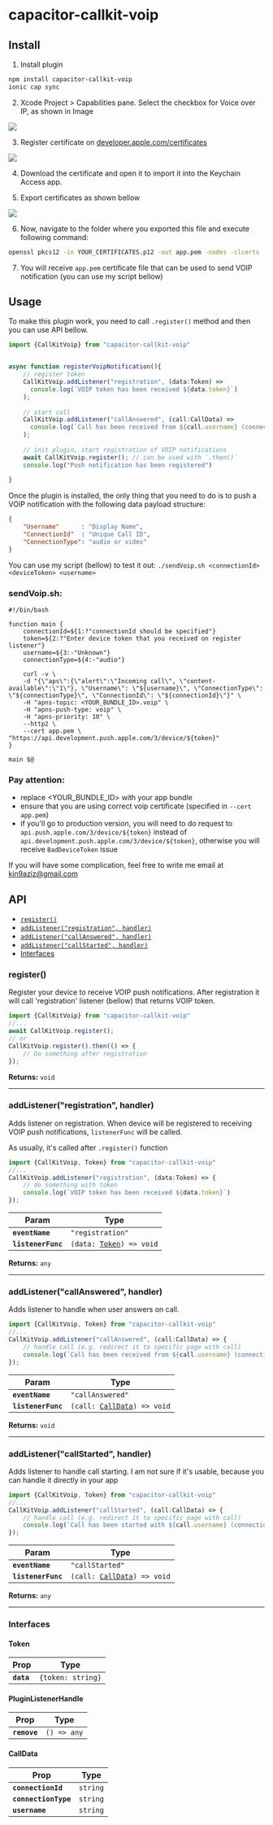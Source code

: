 # capacitor-callkit-voip
## Install

1. Install plugin
```bash
npm install capacitor-callkit-voip
ionic cap sync
```

2. Xcode Project > Capabilities pane. Select the checkbox for Voice over IP, as shown in Image

![](https://miro.medium.com/max/700/1*zVc9U601x_qUqweRKfsfow.png)

3. Register certificate on  [developer.apple.com/certificates](https://developer.apple.com/certificates)

![](https://miro.medium.com/max/700/1*Z2q66Vo2Emho4_IVXRN8GQ.png)

4. Download the certificate and open it to import it into the Keychain Access app.

5. Export certificates as shown bellow

![](https://miro.medium.com/max/700/1*7N7d7-dEa6WAMzWbFXO66A.png)

6. Now, navigate to the folder where you exported this file and execute following command:
```bash
openssl pkcs12 -in YOUR_CERTIFICATES.p12 -out app.pem -nodes -clcerts
```

7. You will receive `app.pem` certificate file that can be used to send VOIP notification (you can use my script bellow)

## Usage

To make this plugin work, you need to call `.register()` method and then you can use API bellow.

```typescript
import {CallKitVoip} from "capacitor-callkit-voip"


async function registerVoipNotification(){
    // register token 
    CallKitVoip.addListener("registration", (data:Token) =>
      console.log(`VOIP token has been received ${data.token}`)
    );
  
    // start call
    CallKitVoip.addListener("callAnswered", (call:CallData) => 
      console.log(`Call has been received from ${call.username} (connectionId: ${call.connectionId}) (call Type: ${call.connectionType})`)
    );
    
    // init plugin, start registration of VOIP notifications 
    await CallKitVoip.register(); // can be used with `.then()`
    console.log("Push notification has been registered")
  
}
```

Once the plugin is installed, the only thing that you need to do is to push a VOIP notification with the following data payload structure:

```json
{
    "Username"      : "Display Name",
    "ConnectionId"  : "Unique Call ID",
    "ConnectionType": "audio or video"
}
```

You can use my script (bellow) to test it out:
`./sendVoip.sh <connectionId> <deviceToken> <username>`

### sendVoip.sh:
```shell
#!/bin/bash

function main {
    connectionId=${1:?"connectionId should be specified"}
    token=${2:?"Enter device token that you received on register listener"}
    username=${3:-"Unknown"}
    connectionType=${4:-"audio"}

    curl -v \
    -d "{\"aps\":{\"alert\":\"Incoming call\", \"content-available\":\"1\"}, \"Username\": \"${username}\", \"ConnectionType\": \"${connectionType}\", \"ConnectionId\": \"${connectionId}\"}" \
    -H "apns-topic: <YOUR_BUNDLE_ID>.voip" \
    -H "apns-push-type: voip" \
    -H "apns-priority: 10" \
    --http2 \
    --cert app.pem \
"https://api.development.push.apple.com/3/device/${token}"
}

main $@
```

### Pay attention:

- replace  <YOUR_BUNDLE_ID> with your app bundle
- ensure that you are using correct voip certificate (specified in `--cert app.pem`)
- if you'll go to production version, you will need to do request to `api.push.apple.com/3/device/${token}` instead of
  `api.development.push.apple.com/3/device/${token}`, otherwise you will receive `BadDeviceToken` issue

If you will have some complication, feel free to write me email at [kin9aziz@gmail.com](mailto:kin9aziz@gmail.com?subject=Plugin%20issue%20%23capacitor-callkit-voip%20%23gitlab&body=Hello%20Yurii%2C%0D%0AI%20faced%20with%20the%20problem%20...%0D%0A...%0D%0A%0D%0AYou%20may%20contact%20me%20at%20WhatsApp%3A%20....%20or%20Telegram%3A%20....%20or%20...)



## API

* [`register()`](#register)
* [`addListener("registration", handler)`](#addlistener)
* [`addListener("callAnswered", handler)`](#addlistener)
* [`addListener("callStarted", handler)`](#addlistener)
* [Interfaces](#interfaces)

<!--Update the source file JSDoc comments and rerun docgen to update the docs below-->

### register()
Register your device to receive VOIP push notifications.
After registration it will call 'registration' listener (bellow) that returns VOIP token.
```typescript
import {CallKitVoip} from "capacitor-callkit-voip"
//...
await CallKitVoip.register();
// or
CallKitVoip.register().then(() => {
    // Do something after registration
});
```

**Returns:** <code>void</code>

--------------------


### addListener("registration", handler)

Adds listener on registration. When device will be registered to receiving VOIP push notifications, `listenerFunc` will be called.

As usually, it's called after `.register()` function

```typescript
import {CallKitVoip, Token} from "capacitor-callkit-voip"
//...
CallKitVoip.addListener("registration", (data:Token) => {
    // do something with token 
    console.log(`VOIP token has been received ${data.token}`)
});
```

| Param              | Type                                                      |
| ------------------ |-----------------------------------------------------------|
| **`eventName`**    | <code>"registration"</code>                               |
| **`listenerFunc`** | <code>(data: <a href="#data">Token</a>) =&gt; void</code> |

**Returns:** <code>any</code>

--------------------


### addListener("callAnswered", handler)

Adds listener to handle when user answers on call.


```typescript
import {CallKitVoip, Token} from "capacitor-callkit-voip"
//...
CallKitVoip.addListener("callAnswered", (call:CallData) => {
    // handle call (e.g. redirect it to specific page with call)
    console.log(`Call has been received from ${call.username} (connectionId: ${call.connectionId}) (connectionType: ${call.connectionType})`)
});
```

| Param              | Type                                                         |
| ------------------ |--------------------------------------------------------------|
| **`eventName`**    | <code>"callAnswered"</code>                                  |
| **`listenerFunc`** | <code>(call: <a href="#call">CallData</a>) =&gt; void</code> |

**Returns:** <code>void</code>

--------------------


### addListener("callStarted", handler)

Adds listener to handle call starting. I am not sure if it's usable, because you can handle it directly in your app

```typescript
import {CallKitVoip, Token} from "capacitor-callkit-voip"
//...
CallKitVoip.addListener("callStarted", (call:CallData) => {
    // handle call (e.g. redirect it to specific page with call)
    console.log(`Call has been started with ${call.username} (connectionId: ${call.connectionId}) (connectionType: ${call.connectionType})`)
});
```

| Param              | Type                                                         |
| ------------------ |--------------------------------------------------------------|
| **`eventName`**    | <code>"callStarted"</code>                                   |
| **`listenerFunc`** | <code>(call: <a href="#call">CallData</a>) =&gt; void</code> |

**Returns:** <code>any</code>

--------------------


### Interfaces


#### Token

| Prop       | Type                         |
|------------|------------------------------|
| **`data`** | <code>{token: string}</code> |


#### PluginListenerHandle

| Prop         | Type                      |
| ------------ | ------------------------- |
| **`remove`** | <code>() =&gt; any</code> |


#### CallData

| Prop                 | Type                |
|----------------------| ------------------- |
| **`connectionId`**   | <code>string</code> |
| **`connectionType`** | <code>string</code> |
| **`username`**       | <code>string</code> |